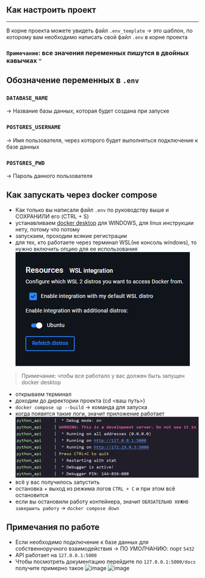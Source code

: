 ## Как настроить проект
---
В корне проекта можете увидеть файл `.env_template` ->
это шаблон, по которому вам необходимо написать свой файл `.env` в корне проекта
### `Примечание`: все значения переменных пишутся в двойных кавычках `"`
## Обозначение переменных в `.env`
### `DATABASE_NAME` 
-> Название базы данных, которая будет создана при запуске 
### `POSTGRES_USERNAME`
-> Имя пользователя, через которого будет выполняться подключение к базе данных
### `POSTGRES_PWD`
-> Пароль данного пользователя

## Как запускать через docker compose
- Как только вы написали файл `.env` по руководству выше и СОХРАНИЛИ его (CTRL + S)
- устанавливаем [docker desktop](https://docs.docker.com/desktop/setup/install/windows-install/) для WINDOWS, для linux инструкции нету, потому что потому
- запускаем, проходим всякие регистрации
- для тех, кто работаете через терминал WSL(не консоль windows), то нужно включить опцию для ее использования
![image](https://github.com/k1hp/MoronProject/blob/main/readme_images/docker_desktop_1.png)
>Примечание: чтобы все работало у вас должен быть запущен docker desktop
- открываем терминал
- доходим до директории проекта (cd <ваш путь>)
- `docker compose up --build` -> команда для запуска
- когда появятся такие логи, значит приложение работает
![image](https://github.com/k1hp/MoronProject/blob/main/readme_images/launch_logs.png)
- всё у вас получилось запустить 
- остановка + выход из режима логов `CTRL + C` и при этом всё остановится 
- если вы остановили работу контейнера, значит `ОБЯЗАТЕЛЬНО НУЖНО завершить работу` -> `docker compose down`
## Примечания по работе
- Если необходимо подключение к базе данных для собственноручного взаимодействия -> ПО УМОЛЧАНИЮ: порт `5432`
- API работает на `127.0.0.1:5000`
- Чтобы посмотреть документацию перейдите по `127.0.0.1:5000/docs`
получите примерно такое
![image](https://github.com/user-attachments/assets/d43762dc-862d-48c8-a871-6779d2f6034b)
![image](https://github.com/user-attachments/assets/4dd502f7-833e-4732-9c86-2e37c3a6116e)



